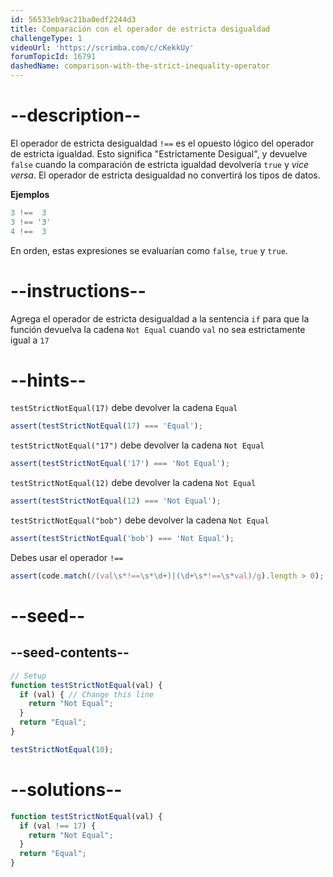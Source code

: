 ```yaml
---
id: 56533eb9ac21ba0edf2244d3
title: Comparación con el operador de estricta desigualdad
challengeType: 1
videoUrl: 'https://scrimba.com/c/cKekkUy'
forumTopicId: 16791
dashedName: comparison-with-the-strict-inequality-operator
---
```


# --description--

El operador de estricta desigualdad `!==` es el opuesto lógico del operador de estricta igualdad. Esto significa "Estrictamente Desigual", y devuelve `false` cuando la comparación de estricta igualdad devolvería `true` y *vice versa*. El operador de estricta desigualdad no convertirá los tipos de datos.

**Ejemplos**

```js
3 !==  3
3 !== '3'
4 !==  3
```

En orden, estas expresiones se evaluarían como `false`, `true` y `true`.

# --instructions--

Agrega el operador de estricta desigualdad a la sentencia `if` para que la función devuelva la cadena `Not Equal` cuando `val` no sea estrictamente igual a `17`

# --hints--

`testStrictNotEqual(17)` debe devolver la cadena `Equal`

```js
assert(testStrictNotEqual(17) === 'Equal');
```

`testStrictNotEqual("17")` debe devolver la cadena `Not Equal`

```js
assert(testStrictNotEqual('17') === 'Not Equal');
```

`testStrictNotEqual(12)` debe devolver la cadena `Not Equal`

```js
assert(testStrictNotEqual(12) === 'Not Equal');
```

`testStrictNotEqual("bob")` debe devolver la cadena `Not Equal`

```js
assert(testStrictNotEqual('bob') === 'Not Equal');
```

Debes usar el operador `!==`

```js
assert(code.match(/(val\s*!==\s*\d+)|(\d+\s*!==\s*val)/g).length > 0);
```

# --seed--

## --seed-contents--

```js
// Setup
function testStrictNotEqual(val) {
  if (val) { // Change this line
    return "Not Equal";
  }
  return "Equal";
}

testStrictNotEqual(10);
```

# --solutions--

```js
function testStrictNotEqual(val) {
  if (val !== 17) {
    return "Not Equal";
  }
  return "Equal";
}
```
